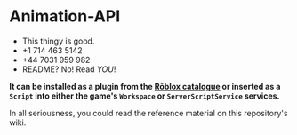 # Animation-API
* This thingy is good.
* +1 714 463 5142
* +44 7031 959 982
* README?  No!  Read *YOU*!

**It can be installed as a plugin from the [Rōblox catalogue](https://www.roblox.com/catalog/2723483316/redirect) or inserted as a `Script` into either the game's `Workspace` or `ServerScriptService` services.**

In all seriousness, you could read the reference material on this repository's wiki.
